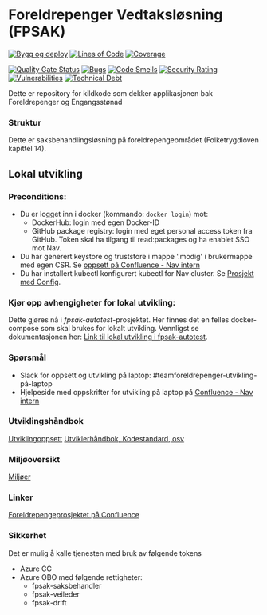 Foreldrepenger Vedtaksløsning (FPSAK)
===============

[![Bygg og deploy](https://github.com/navikt/fp-sak/actions/workflows/build.yml/badge.svg?branch=master)](https://github.com/navikt/fp-sak/actions/workflows/build.yml)
[![Lines of Code](https://sonarcloud.io/api/project_badges/measure?project=navikt_fp-sak&metric=ncloc)](https://sonarcloud.io/summary/new_code?id=navikt_fp-sak)
[![Coverage](https://sonarcloud.io/api/project_badges/measure?project=navikt_fp-sak&metric=coverage)](https://sonarcloud.io/summary/new_code?id=navikt_fp-sak)

[![Quality Gate Status](https://sonarcloud.io/api/project_badges/measure?project=navikt_fp-sak&metric=alert_status)](https://sonarcloud.io/dashboard?id=navikt_fp-sak)
[![Bugs](https://sonarcloud.io/api/project_badges/measure?project=navikt_fp-sak&metric=bugs)](https://sonarcloud.io/dashboard?id=navikt_fp-sak)
[![Code Smells](https://sonarcloud.io/api/project_badges/measure?project=navikt_fp-sak&metric=code_smells)](https://sonarcloud.io/summary/new_code?id=navikt_fp-sak)
[![Security Rating](https://sonarcloud.io/api/project_badges/measure?project=navikt_fp-sak&metric=security_rating)](https://sonarcloud.io/summary/new_code?id=navikt_fp-sak)
[![Vulnerabilities](https://sonarcloud.io/api/project_badges/measure?project=navikt_fp-sak&metric=vulnerabilities)](https://sonarcloud.io/summary/new_code?id=navikt_fp-sak)
[![Technical Debt](https://sonarcloud.io/api/project_badges/measure?project=navikt_fp-sak&metric=sqale_index)](https://sonarcloud.io/dashboard?id=navikt_fp-sak)

Dette er repository for kildkode som dekker applikasjonen bak Foreldrepenger og Engangsstønad

### Struktur
Dette er saksbehandlingsløsning på foreldrepengeområdet (Folketrygdloven kapittel 14).

## Lokal utvikling

### Preconditions:
- Du er logget inn i docker (kommando: `docker login`) mot:
  - DockerHub: login med egen Docker-ID
  - GitHub package registry: login med eget personal access token fra GitHub. Token skal ha tilgang til read:packages og ha enablet SSO mot Nav.
- Du har generert keystore og truststore i mappe '.modig' i brukermappe med egen CSR. Se [oppsett på Confluence - Nav intern](https://confluence.adeo.no/display/TVF/Sett+opp+keystore+og+truststore+for+lokal+test)
- Du har installert kubectl konfigurert kubectl for Nav cluster. Se [Prosjekt med Config](https://github.com/navikt/kubeconfigs).

### Kjør opp avhengigheter for lokal utvikling:
Dette gjøres nå i _fpsak-autotest_-prosjektet. Her finnes det en felles docker-compose som skal brukes for lokalt utvikling.
Vennligst se dokumentasjonen her: [Link til lokal utvikling i fpsak-autotest](https://github.com/navikt/fpsak-autotest/tree/master/docs).

### Spørsmål
- Slack for oppsett og utvikling på laptop: \#teamforeldrepenger-utvikling-på-laptop
- Hjelpeside med oppskrifter for utvikling på laptop på [Confluence - Nav intern](https://confluence.adeo.no/pages/viewpage.action?pageId=329047065)


### Utviklingshåndbok
[Utviklingoppsett](https://confluence.adeo.no/display/LVF/60+Utviklingsoppsett)
[Utviklerhåndbok, Kodestandard, osv](https://confluence.adeo.no/pages/viewpage.action?pageId=190254327)

### Miljøoversikt
[Miljøer](https://confluence.adeo.no/pages/viewpage.action?pageId=193202159)

### Linker
[Foreldrepengeprosjektet på Confluence](http://confluence.adeo.no/display/MODNAV/Foreldrepengeprosjektet)

### Sikkerhet
Det er mulig å kalle tjenesten med bruk av følgende tokens
- Azure CC
- Azure OBO med følgende rettigheter:
    - fpsak-saksbehandler
    - fpsak-veileder
    - fpsak-drift
